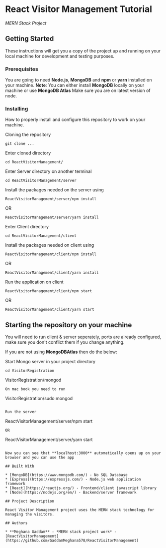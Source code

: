 # React Visitor Management Tutorial

_MERN Stack Project_

## Getting Started

These instructions will get you a copy of the project up and running on your local machine for development and testing purposes.

### Prerequisites

You are going to need **Node.js**, **MongoDB** and **npm** or **yarn** installed on your machine.
**Note**: You can either install **MongoDB** locally on your machine or use **MongoDB Atlas**
Make sure you are on latest version of node.

### Installing

How to properly install and configure this repository to work on your machine.

Cloning the repository

```
git clone ...
```

Enter cloned directory

```
cd ReactVisitorManagement/
```

Enter Server directory on another terminal

```
cd ReactVisitorManagement/server
```

Install the packages needed on the server using

```
ReactVisitorManagement/server/npm install
```

OR

```
ReactVisitorManagement/server/yarn install
```

Enter Client directory

```
cd ReactVisitorManagement/client
```

Install the packages needed on client using

```
ReactVisitorManagement/client/npm install
```

OR

```
ReactVisitorManagement/client/yarn install
```

Run the application on client

```
ReactVisitorManagement/client/npm start
```

OR

```
ReactVisitorManagement/client/yarn start
```

## Starting the repository on your machine

You will need to run client & server seperately, ports are already configured, make sure you don't conflict them if you change anything.

If you are not using **MongoDBAtlas** then do the below:

Start Mongo server in your project directory

```
cd VisitorRegistration
```

VisitorRegistration/mongod

```
On mac book you need to run

```

VisitorRegistration/sudo mongod

```

Run the server

```

ReactVisitorManagement/server/npm start

```
OR

```

ReactVisitorManagement/server/yarn start

```

Now you can see that **localhost:3000** automatically opens up on your browser and you can use the app

## Built With

* [MongoDB](https://www.mongodb.com/) - No SQL Database
* [Express](https://expressjs.com/) - Node.js web application framework
* [React](https://reactjs.org/) - Frontend/client javascript library
* [Node](https://nodejs.org/en/) - Backend/server framework

## Project Description

React Visitor Management project uses the MERN stack technology for managing the visitors.

## Authors

* **Meghana Gaddam** - *MERN stack project work* - [ReactVisitorManagement](https://github.com/GaddamMeghana578/ReactVisitorManagement)
```
